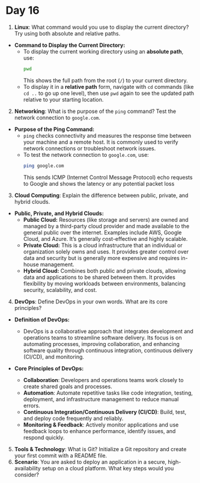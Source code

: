# Day 16

1. **Linux**: What command would you use to display the current directory? Try using both absolute and relative paths.
- **Command to Display the Current Directory:**
    - To display the current working directory using an **absolute path**, use:
      ```bash
      pwd
      ```
      This shows the full path from the root (`/`) to your current directory.
    - To display it in a **relative path** form, navigate with `cd` commands (like `cd ..` to go up one level), then use `pwd` again to see the updated path relative to your starting location.

2. **Networking**: What is the purpose of the `ping` command? Test the network connection to `google.com`.
- **Purpose of the Ping Command:**
    - `ping` checks connectivity and measures the response time between your machine and a remote host. It is commonly used to verify network connections or troubleshoot network issues.
    - To test the network connection to `google.com`, use:
      ```bash
      ping google.com
      ```
      This sends ICMP (Internet Control Message Protocol) echo requests to Google and shows the latency or any potential packet loss

3. **Cloud Computing**: Explain the difference between public, private, and hybrid clouds.
- **Public, Private, and Hybrid Clouds:**
    - **Public Cloud:** Resources (like storage and servers) are owned and managed by a third-party cloud provider and made available to the general public over the internet. Examples include AWS, Google Cloud, and Azure. It’s generally cost-effective and highly scalable.
    - **Private Cloud:** This is a cloud infrastructure that an individual or organization solely owns and uses. It provides greater control over data and security but is generally more expensive and requires in-house management.
    - **Hybrid Cloud:** Combines both public and private clouds, allowing data and applications to be shared between them. It provides flexibility by moving workloads between environments, balancing security, scalability, and cost.


4. **DevOps**: Define DevOps in your own words. What are its core principles?
- **Definition of DevOps:**
    - DevOps is a collaborative approach that integrates development and operations teams to streamline software delivery. Its focus is on automating processes, improving collaboration, and enhancing software quality through continuous integration, continuous delivery (CI/CD), and monitoring.

- **Core Principles of DevOps:**
    - **Collaboration**: Developers and operations teams work closely to create shared goals and processes.
    - **Automation**: Automate repetitive tasks like code integration, testing, deployment, and infrastructure management to reduce manual errors.
    - **Continuous Integration/Continuous Delivery (CI/CD)**: Build, test, and deploy code frequently and reliably.
    - **Monitoring & Feedback**: Actively monitor applications and use feedback loops to enhance performance, identify issues, and respond quickly.

5. **Tools & Technology**: What is Git? Initialize a Git repository and create your first commit with a README file.
6. **Scenario**: You are asked to deploy an application in a secure, high-availability setup on a cloud platform. What key steps would you consider?


